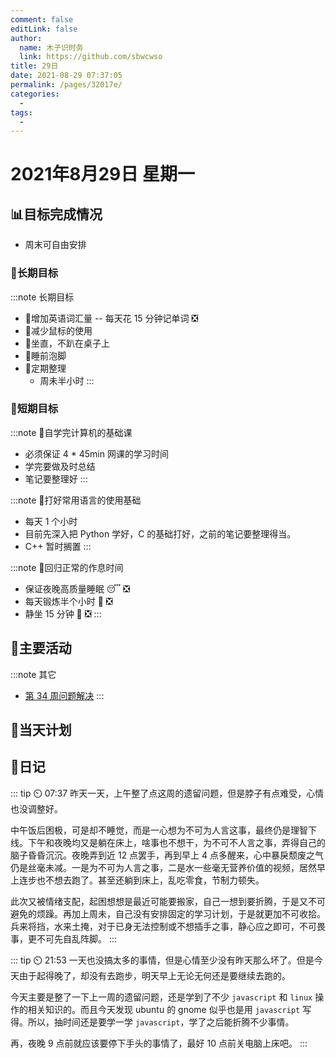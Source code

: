 ```yaml
---
comment: false
editLink: false
author: 
  name: 木子识时务
  link: https://github.com/sbwcwso
title: 29日
date: 2021-08-29 07:37:05
permalink: /pages/32017e/
categories: 
  - 
tags: 
  - 
---
```


# 2021年8月29日 星期一

## 📊目标完成情况

- 周末可自由安排

### 🐺长期目标

:::note 长期目标
- 🚢增加英语词汇量 -- 每天花 15 分钟记单词  ❎
- 🚢减少鼠标的使用
- 🚢坐直，不趴在桌子上
- 🚢睡前泡脚
- 🚢定期整理
  - 周未半小时
:::

### 🐆短期目标

:::note 🚗自学完计算机的基础课
- 必须保证 4 * 45min 网课的学习时间
- 学完要做及时总结
- 笔记要整理好
:::

:::note 🚗打好常用语言的使用基础
- 每天 1 个小时
- 目前先深入把 Python 学好，C 的基础打好，之前的笔记要整理得当。
- C++ 暂时搁置
:::

:::note 🚗回归正常的作息时间
- 保证夜晚高质量睡眠 😴  ❎
- 每天锻炼半个小时 🏃  ❎
- 静坐 15 分钟 🙏  ❎
:::

## 🏃主要活动

:::note 其它
- [第 34 周问题解决](/pages/af6705/)
:::

## 📓当天计划

## 🤔日记

::: tip ⏲️ 07:37
昨天一天，上午整了点这周的遗留问题，但是脖子有点难受，心情也没调整好。

中午饭后困极，可是却不睡觉，而是一心想为不可为人言这事，最终仍是理智下线。下午和夜晚均又是躺在床上，啥事也不想干，为不可不人言之事，弄得自己的脑子昏昏沉沉。夜晚弄到近 12 点罢手，再到早上 4 点多醒来，心中暴戾颓废之气仍是丝毫未减。一是为不可为人言之事，二是水一些毫无营养价值的视频，居然早上连步也不想去跑了。甚至还躺到床上，乱吃零食，节制力顿失。

此次又被情绪支配，起困想想是最近可能要搬家，自己一想到要折腾，于是又不可避免的烦躁。再加上周未，自己没有安排固定的学习计划，于是就更加不可收拾。兵来将挡，水来土掩，对于已身无法控制或不想插手之事，静心应之即可，不可畏事，更不可先自乱阵脚。
:::

::: tip ⏲️ 21:53
一天也没搞太多的事情，但是心情至少没有昨天那么坏了。但是今天由于起得晚了，却没有去跑步，明天早上无论无何还是要继续去跑的。

今天主要是整了一下上一周的遗留问题，还是学到了不少 `javascript` 和 `linux` 操作的相关知识的。而且今天发现 ubuntu 的 gnome 似乎也是用 `javascript` 写得。所以，抽时间还是要学一学 `javascript`，学了之后能折腾不少事情。

再，夜晚 9 点前就应该要停下手头的事情了，最好 10 点前关电脑上床吧。
:::
